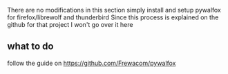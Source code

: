 There are no modifications in this section simply install and setup pywalfox for firefox/librewolf and thunderbird
Since this process is explained on the github for that project I won't go over it here

## what to do
follow the guide on https://github.com/Frewacom/pywalfox
